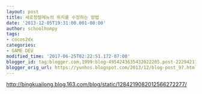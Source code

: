 ```yaml
---
layout: post
title: 세로정렬메뉴의 위치를 수정하는 방법
date: '2013-12-05T19:31:00.001-08:00'
author: schoolhompy
tags:
- cocos2dx
categories:
- GAME DEV
modified_time: '2017-06-25T02:22:51.172-07:00'
blogger_id: tag:blogger.com,1999:blog-4954243635432022205.post-2229421128038162648
blogger_orig_url: https://yunhos.blogspot.com/2013/12/blog-post_97.html
---
```


<a href="http://bingkuailong.blog.163.com/blog/static/1284219082012566272277/" target="_blank">http://bingkuailong.blog.163.com/blog/static/1284219082012566272277/</a>